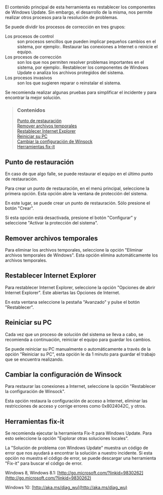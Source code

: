 El contenido principal de esta herramienta es restablecer los componentes de Windows Update. Sin embargo, el desarrollo de la misma, nos permite realizar otros procesos para la resolución de problemas.

Se puede dividir los procesos de corrección en tres grupos:

<dl>
<dt>Los procesos de control</dt>
<dd>son procesos sencillos que pueden implicar pequeños cambios en el sistema, por ejemplo:. Restaurar las conexiones a Internet o reinicie el equipo.<dd>
<dt>Los procesos de corrección</dt>
<dd>son los que nos permiten resolver problemas importantes en el sistema, por ejemplo:. Restablecer los componentes de Windows Update o analiza los archivos protegidos del sistema.</dd>
<dt>Los procesos invasivos</dt>
<dd>son los que sugieren reparar o reinstalar el sistema.</dd>
</dl>

Se recomienda realizar algunas pruebas para simplificar el incidente y para encontrar la mejor solución.


> ### Contenidos
> 
> [Punto de restauración](#punto-de-restauración) <br />
> [Remover archivos temporales](#remover-archivos-temporales) <br />
> [Restablecer Internet Explorer](#restablecer-internet-explorer) <br />
> [Reiniciar su PC](#reiniciar-su-pc) <br />
> [Cambiar la configuración de Winsock](#cambiar-la-configuración-de-winsock) <br />
> [Herramientas fix-it](#herramientas-fix-it)


## Punto de restauración

En caso de que algo falle, se puede restaurar el equipo en el último punto de restauración.

Para crear un punto de restauración, en el menú principal, seleccione la primera opción. Esta opción abre la ventana de protección del sistema.

En este lugar, se puede crear un punto de restauración. Sólo presione el botón "Crear".

Si esta opción está desactivada, presione el botón "Configurar" y seleccione "Activar la protección del sistema".


## Remover archivos temporales

Para eliminar los archivos temporales, seleccione la opción "Eliminar archivos temporales de Windows". Esta opción elimina automáticamente los archivos temporales.


## Restablecer Internet Explorer

Para restablecer Internet Explorer, seleccione la opción "Opciones de abrir Internet Explorer". Este abiertas las Opciones de Internet.

En esta ventana seleccione la pestaña "Avanzado" y pulse el botón "Restablecer".


## Reiniciar su PC

Cada vez que un proceso de solución del sistema se lleva a cabo, se recomienda a continuación, reiniciar el equipo para guardar los cambios.

Se puede reiniciar su PC manualmente o automáticamente a través de la opción "Reiniciar su PC", esta opción le da 1 minuto para guardar el trabajo que se encuentra realizando.


## Cambiar la configuración de Winsock

Para restaurar las conexiones a Internet, seleccione la opción "Restablecer la configuración de Winsock".

Esta opción restaura la configuración de acceso a Internet, eliminar las restricciones de acceso y corrige errores como 0x8024042C, y otros.


## Herramientas fix-it

Se recomienda ejecutar la herramienta Fix-It para Windows Update. Para esto seleccione la opción "Explorar otras soluciones locales".

La "Solución de problema con Windows Update" muestra un código de error que nos ayudará a encontrar la solución a nuestro incidente. Si esta opción no muestra el código de error, se puede descargar una herramienta "Fix-it" para buscar el código de error.

Windows 8, Windows 8.1: [http://go.microsoft.com/?linkid=9830262](http://go.microsoft.com/?linkid=9830262)

Windows 10: [http://aka.ms/diag_wu](http://aka.ms/diag_wu)
